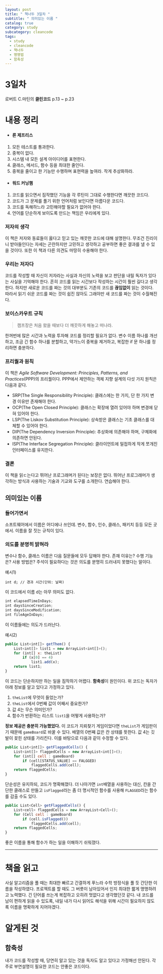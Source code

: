 ```yaml
---
layout: post
title: " 책너두 3일차 "
subtitle: " 의미있는 이름 "
catalog: true
category: study
subcategory: cleancode
tags:
  - study
  - cleancode
  - 책너두
  - 명명법
  - 함축성
---
```


# 3일차

로버트 C.마틴의 **클린코드** p.13 ~ p.23

# 내용 정리

- #### 론 제프리스

1. 모든 테스트를 통과한다.
2. 중복이 없다.
3. 시스템 내 모든 설계 아이디어를 표현한다.
4. 클래스, 메서드, 함수 등을 최대한 줄인다.
5. 중복을 줄이고 한 기능만 수행하며 표현력을 높여라. 작게 추상화하라.

- #### 워드 커닝햄

1. 코드를 읽으면서 짐작했던 기능을 각 루틴이 그대로 수행한다면 깨끗한 코드다.
2. 코드가 그 문제를 풀기 위한 언어처럼 보인다면 아름다운 코드다.
3. 코드를 독해하느라 고민해야할 필요가 없어야 한다.
4. 언어를 단순하게 보이도록 만드는 책임은 우리에게 있다.

### 저자의 생각

이 책은 저자와 동료들이 옳다고 믿고 있는 깨끗한 코드에 대해 설명한다. 무조건 진리이니 받아들인다는 자세는 곤란하지만 고민하고 생각하고 공부하면 좋은 결과를 낼 수 있을 것이다. 또한 이 책과 다른 의견도 마땅히 수용해야 한다.

### 우리는 저자다

코드를 작성할 때 자신이 저자라는 사실과 자신의 노력을 보고 판단을 내릴 독자가 있다는 사실을 기억해야 한다. 흔히 코드를 읽는 시간보다 작성하는 시간이 훨씬 길다고 생각한다. 하지만 새로운 코드를 짜는 것의 대부분도 기존의 코드를 **끊임없이** 읽는 것이다. 따라서 읽기 쉬운 코드를 짜는 것이 쉽진 않아도 그래야만 새 코드를 짜는 것이 수월해진다.

### 보이스카우트 규칙

> 캠프장은 처음 왔을 때보다 더 깨끗하게 해놓고 떠나라.

한꺼번에 많은 시간과 노력을 투자해 코드를 정리할 필요가 없다. 변수 이름 하나를 개선하고, 조금 긴 함수 하나를 분할하고, 약가느이 중복을 제거하고, 복잡한 if 문 하나를 정리하면 충분하다.

### 프리퀄과 원칙

이 책은 _Agile Software Development: Principles, Patterns, and Practices_(PPP)의 프리퀄이다. PPP에서 제안하는 객체 지향 설계의 다섯 가지 원칙은 다음과 같다.

- SRP(The Single Responsibility Principle): 클래스에는 한 가지, 단 한 가지 변경 이유만 존재해야 한다.
- OCP(The Open Closed Principle): 클래스는 확장에 열려 있어야 하며 변경에 닫혀 있어야 한다.
- LSP(The Liskov Substitution Principle): 상속받은 클래스는 기초 클래스를 대체할 수 있어야 한다.
- DIP(The Dependency Inversion Principle): 추상화에 의존해야 하며, 구체화에 의존하면 안된다.
- ISP(The Interface Segregation Principle): 클라이언트에 밀접하게 작게 쪼개진 인터페이스를 유지한다.

### 결론

이 책을 읽ㄷ는다고 뛰어난 프로그래머가 된다는 보장은 없다. 뛰어난 프로그래머가 생각하는 방식과 사용하는 기술과 기교와 도구를 소개한다. 연습해야 한다.

## 의미있는 이름

### 들어가면서

소프트웨어에서 이름은 어디에나 쓰인데. 변수, 함수, 인수, 클래스, 패키치 등등 모든 곳에서. 이름을 잘 짓는 규칙이 있다.

### 의도를 분명히 밝혀라

변수나 함수, 클래스 이름은 다음 질문들에 모두 답해야 한다. 존재 이유는? 수행 기능은? 사용 방법은? 주석이 필요하다는 것은 의도를 분명히 드러내지 못했다는 말이다.

예시1)

`int d; // 경과 시간(단위: 날짜)`

이 코드에서 이름 d는 아무 의미도 없다.

```javascript
int elapsedTimeInDays;
int daysSinceCreation;
int daysSinceModification;
int fileAgeInDays;
```

이 이름들에는 의도가 드러난다.

예시2)

```javascript
public List<int[]> getThem() {
    List<int[]> list1 = new ArrayList<int[]>();
    for (int[] x: theList)
        if (x[0] == 4)
            list1.add(x);
    return list1;
}
```

이 코드는 단순하지만 하는 일을 짐작하기 어렵다. **함축성**이 원인이다. 위 코드는 독자가 아래 정보를 알고 있다고 가정하고 있다.

1. `theList`에 무엇이 들었는가?
2. `theList`에서 0번째 값이 어째서 중요한가?
3. 값 4는 무슨 의미인가?
4. 함수가 반환하는 리스트 `list1`을 어떻게 사용하는가?

**정보 제공은 충분히 가능했었다.** 이 코드가 지뢰찾기 게임이었다면 `theList`가 게임판이기 때문에 `gameBoard`로 바꿀 수 있다. 배열의 0번째 값은 칸 상태를 뜻한다. 값 4는 깃발이 꽂힌 상태를 가리킨다. 이를 바탕으로 다음과 같이 수정할 수 있다.

```javascript
public List<int[]> getFlaggedCells() {
    List<int[]> flaggedCells = new ArrayList<int[]>();
    for (int[] cell : gameBoard)
        if (cell[STATUS_VALUE] == FALGGED)
            flaggedCells.add(cell);
    return flaggedCells;
}
```

단순성은 유지하되, 코드가 명확해졌다. 더 나아가면 `int`배열을 사용하는 대신, 칸을 간단한 클래스로 만들고 `isFlagged`라는 좀 더 명시적인 함수를 사용해 `FLAGGED`라는 함수를 감출 수도 있다.

```javascript
public List<Cell> getFlaggedCells() {
    List<cell> flaggedCells = new ArrayList<Cell>();
    for (Cell cell : gameBoard)
        if (cell.isFlagged())
            flaggedCells.add(cell);
    return flaggedCells;
}
```

좋은 이름을 통해 함수가 하는 일을 이해하기 쉬워졌다.

---

# 책을 읽고

사실 알고리즘을 풀 때는 최대한 빠르고 간결하게 푸느라 수학 방정식을 풀 듯 간단한 이름을 작성하였다. 프로젝트를 할 때도 그 버릇이 남아있어서 인지 최대한 짧게 명명하려고 노력했다. 긴 단어를 쓰는게 복잡하고 오히려 멋없다고 생각했던것 같다. 내 코드를 남이 편하게 읽을 수 있도록, 내일 내가 다시 읽어도 해석을 위해 시간이 필요하지 않도록 이름을 명확하게 지어야겠다.

# 알게된 것

## 함축성

내가 코드를 작성할 때, 당연히 알고 있는 것을 독자도 알고 있다고 가정해선 안된다. 각주로 부연설명이 필요한 코드는 안좋은 코드이다.
